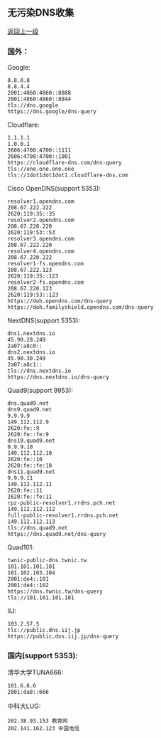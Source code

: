 ## 无污染DNS收集

[返回上一级](/index.md)

### 国外：

Google:
```
8.8.8.8
8.8.4.4
2001:4860:4860::8888
2001:4860:4860::8844
tls://dns.google
https://dns.google/dns-query
```
Cloudflare:
```
1.1.1.1
1.0.0.1
2606:4700:4700::1111
2606:4700:4700::1001
https://cloudflare-dns.com/dns-query
tls://one.one.one.one
tls://1dot1dot1dot1.cloudflare-dns.com
```
Cisco OpenDNS(support 5353):
```
resolver1.opendns.com
208.67.222.222
2620:119:35::35
resolver2.opendns.com
208.67.220.220
2620:119:53::53
resolver3.opendns.com
208.67.222.220
resolver4.opendns.com
208.67.220.222
resolver1-fs.opendns.com
208.67.222.123
2620:119:35::123
resolver2-fs.opendns.com
208.67.220.123
2620:119:53::123
https://doh.opendns.com/dns-query
https://doh.familyshield.opendns.com/dns-query
```
NextDNS(support 5353):
```
dns1.nextdns.io
45.90.28.249
2a07:a8c0::
dns2.nextdns.io
45.90.30.249
2a07:a8c1::
tls://dns.nextdns.io
https://dns.nextdns.io/dns-query
```
Quad9(support 9953):
```
dns.quad9.net
dns9.quad9.net
9.9.9.9
149.112.112.9
2620:fe::9
2620:fe::fe:9
dns10.quad9.net
9.9.9.10
149.112.112.10
2620:fe::10
2620:fe::fe:10
dns11.quad9.net
9.9.9.11
149.112.112.11
2620:fe::11
2620:fe::fe:11
rpz-public-resolver1.rrdns.pch.net
149.112.112.112
full-public-resolver1.rrdns.pch.net
149.112.112.113
tls://dns.quad9.net
https://dns.quad9.net/dns-query
```
Quad101:
```
twnic-public-dns.twnic.tw
101.101.101.101
101.102.103.104
2001:de4::101
2001:de4::102
https://dns.twnic.tw/dns-query
tls://101.101.101.101
```
IIJ:
```
103.2.57.5
tls://public.dns.iij.jp
https://public.dns.iij.jp/dns-query
```

### 国内(support 5353):

清华大学TUNA666:
```
101.6.6.6
2001:da8::666
```
中科大LUG:
```
202.38.93.153 教育网
202.141.162.123 中国电信
```
